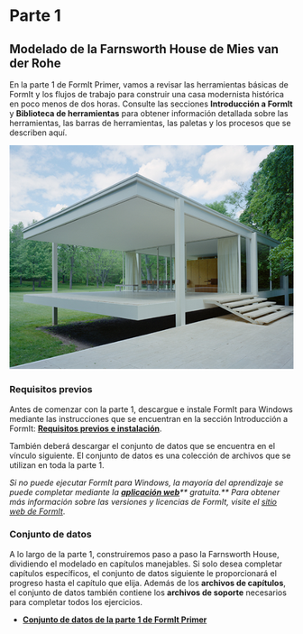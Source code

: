 # Parte 1

## Modelado de la Farnsworth House de Mies van der Rohe

En la parte 1 de FormIt Primer, vamos a revisar las herramientas básicas de FormIt y los flujos de trabajo para construir una casa modernista histórica en poco menos de dos horas. Consulte las secciones **Introducción a FormIt** y **Biblioteca de herramientas** para obtener información detallada sobre las herramientas, las barras de herramientas, las paletas y los procesos que se describen aquí.

![Farnsworth House](../../.gitbook/assets/49e004f3-d500-4890-9188-e8a87c1e396a-2.png)

### Requisitos previos

Antes de comenzar con la parte 1, descargue e instale FormIt para Windows mediante las instrucciones que se encuentran en la sección Introducción a FormIt: [**Requisitos previos e instalación**](../../formit-introduction/prerequisites-and-installation.md).

También deberá descargar el conjunto de datos que se encuentra en el vínculo siguiente. El conjunto de datos es una colección de archivos que se utilizan en toda la parte 1.

_Si no puede ejecutar FormIt para Windows, la mayoría del aprendizaje se puede completar mediante la_ [_**aplicación web**_](https://formit.autodesk.com/app)_** gratuita.** Para obtener más información sobre las versiones y licencias de FormIt, visite el_ [_sitio web de FormIt_](https://formit.autodesk.com).

### Conjunto de datos

A lo largo de la parte 1, construiremos paso a paso la Farnsworth House, dividiendo el modelado en capítulos manejables. Si solo desea completar capítulos específicos, el conjunto de datos siguiente le proporcionará el progreso hasta el capítulo que elija. Además de los **archivos de capítulos**, el conjunto de datos también contiene los **archivos de soporte** necesarios para completar todos los ejercicios.

* [**Conjunto de datos de la parte 1 de FormIt Primer**](https://formit-help.s3.amazonaws.com/FormIt+Primer+Part+1+Datasets.zip)
